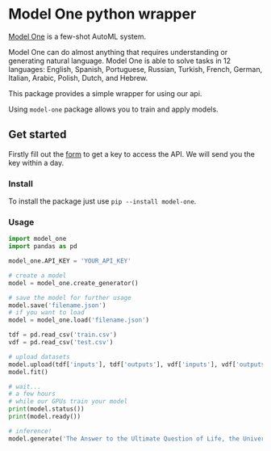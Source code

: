 # Model One python wrapper

[Model One](https://beyond.ml/model-one) is a few-shot AutoML system.

Model One can do almost anything that requires understanding or generating natural language. Model One is able to solve tasks in 12 languages: English, Spanish, Portuguese, Russian, Turkish, French, German, Italian, Arabic, Polish, Dutch, and Hebrew.

This package provides a simple wrapper for using our api.

Using `model-one` package allows you to train and apply models.

## Get started

Firstly fill out the [form](https://beyond.ml/model-one#rec435480002) to get a key to access the API. We will send you the key within a day.

### Install
To install the package just use `pip --install model-one`.

### Usage

```py
import model_one
import pandas as pd

model_one.API_KEY = 'YOUR_API_KEY'

# create a model
model = model_one.create_generator()

# save the model for further usage
model.save('filename.json')
# if you want to load
model = model_one.load('filename.json')

tdf = pd.read_csv('train.csv')
vdf = pd.read_csv('test.csv')

# upload datasets 
model.upload(tdf['inputs'], tdf['outputs'], vdf['inputs'], vdf['outputs'])
model.fit()

# wait...
# a few hours
# while our GPUs train your model
print(model.status())
print(model.ready())

# inference!
model.generate('The Answer to the Ultimate Question of Life, the Universe, and Everything')
```
